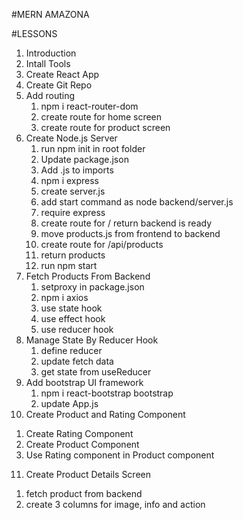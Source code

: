 #MERN AMAZONA

#LESSONS

1. Introduction
2. Intall Tools
3. Create React App
4. Create Git Repo
5. Add routing
   1. npm i react-router-dom
   2. create route for home screen
   3. create route for product screen
6. Create Node.js Server
   1. run npm init in root folder
   2. Update package.json
   3. Add .js to imports
   4. npm i express
   5. create server.js
   6. add start command as node backend/server.js
   7. require express
   8. create route for / return backend is ready
   9. move products.js from frontend to backend
   10. create route for /api/products
   11. return products
   12. run npm start
7. Fetch Products From Backend
   1. setproxy in package.json
   2. npm i axios
   3. use state hook
   4. use effect hook
   5. use reducer hook
8. Manage State By Reducer Hook
   1. define reducer
   2. update fetch data
   3. get state from useReducer
9. Add bootstrap UI framework
   1. npm i react-bootstrap bootstrap
   2. update App.js
10. Create Product and Rating Component

1)  Create Rating Component
2)  Create Product Component
3)  Use Rating component in Product component

11. Create Product Details Screen

1) fetch product from backend
2) create 3 columns for image, info and action

